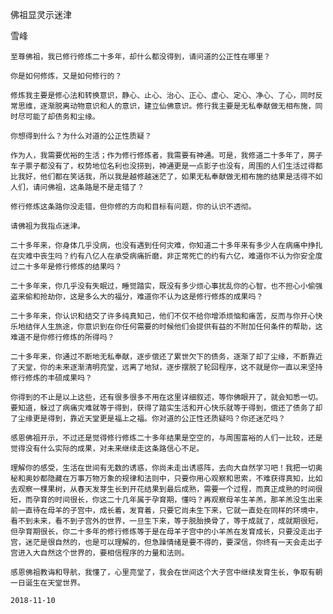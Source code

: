 佛祖显灵示迷津

雪峰


    至尊佛祖，我已修行修炼二十多年，却什么都没得到，请问道的公正性在哪里？

    你是如何修炼，又是如何修行的？

    修炼我主要是修心法和转换意识，静心、止心、治心、正心、虚心、定心、净心、了心，同时反常思维，逐渐脱离动物意识和人的意识，建立仙佛意识。修行我主要是无私奉献做无相布施，同时尽可能了却债务和尘缘。

    你想得到什么？为什么对道的公正性质疑？

    作为人，我需要优裕的生活；作为修行修炼者，我需要有神通。可是，我修道二十多年了，房子车子票子都没有了，权势地位名利也没捞到，神通更是一点影子也没有，周围的人们生活过得都比我好，他们都在笑话我，所以我是越修越迷茫了，如果无私奉献做无相布施的结果是活得不如人们，请问佛祖，这条路是不是走错了？

    修行修炼这条路你没走错，但你修的方向和目标有问题，你的认识不透彻。

    请佛祖为我指点迷津。

    二十多年来，你身体几乎没病，也没有遇到任何灾难，你知道二十多年来有多少人在病痛中挣扎在灾难中丧生吗？约有八亿人在承受病痛折磨，非正常死亡的约有六亿，难道你不认为你安全度过二十多年是修行修炼的结果吗？

    二十多年来，你几乎没有失眠过，睡觉踏实，既没有多少烦心事扰乱你的心智，也不担心小偷强盗来偷和抢劫你，这是多么大的福分，难道你不认为这是修行修炼的成果吗？

    二十多年来，你认识和结交了许多纯真知己，他们不仅不给你增添烦恼和痛苦，反而与你开心快乐地结伴人生旅途，你意识到在你任何需要的时候他们会提供有益的不附加任何条件的帮助，这难道不是你修行修炼的所得吗？

    二十多年来，你通过不断地无私奉献，逐步偿还了累世欠下的债务，逐渐了却了尘缘，不断靠近了天堂，你的未来逐渐清明亮堂，远离了地狱，逐步摆脱了轮回程序，这不就是你一直以来坚持修行修炼的丰硕成果吗？

    你得到的不止是以上这些，还有很多很多不用在这里详细叙述，等你佛眼开了，就会知悉一切。要知道，躲过了病痛灾难就等于得到，获得了踏实生活和开心快乐就等于得到，偿还了债务了却了尘缘更是得到，靠近天堂更是福上之福。你对道的公正性还质疑吗？你还迷茫吗？

    感恩佛祖开示，不过还是觉得修行修炼二十多年结果是空空的，与周围富裕的人们一比较，还是觉得没有什么实际的成果，对未来继续走这条路信心不足。

    理解你的感受，生活在世间有无数的诱惑，你尚未走出诱惑阵，去向大自然学习吧！我把一切奥秘和奥妙都隐藏在万事万物万象的规律和法则中，只要你用心观察和思索，不难获得真知，比如去观察一棵果树，从春天发芽生长到开花结果到最后成熟，需要一个过程，而真正成熟的时间很短，而孕育的时间很长，你这二十几年属于孕育期，懂吗？再观察母羊生羊羔，那羊羔没生出来前一直待在母羊的子宫中，成长着，发育着，只要它尚未生下来，它就一直处在同样的环境中，看不到未来，看不到子宫外的世界，一旦生下来，等于脱胎换骨了，等于成就了，成就期很短，但孕育期很长，你二十多年的修行修炼等于是在母羊子宫中的小羊羔在发育成长，只要没走出子宫，迷茫是很自然的，也是可以理解的，但急躁情绪是要不得的，要深信，你终有一天会走出子宫进入大自然这个世界的，要相信程序的力量和法则。

    感恩佛祖教诲和导航，我懂了，心里亮堂了，我会在世间这个大子宫中继续发育生长，争取有朝一日诞生在天堂世界。

    2018-11-10



